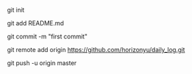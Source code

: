 git init

git add README.md

git commit -m "first commit"

git remote add origin https://github.com/horizonyu/daily_log.git

git push -u origin master

